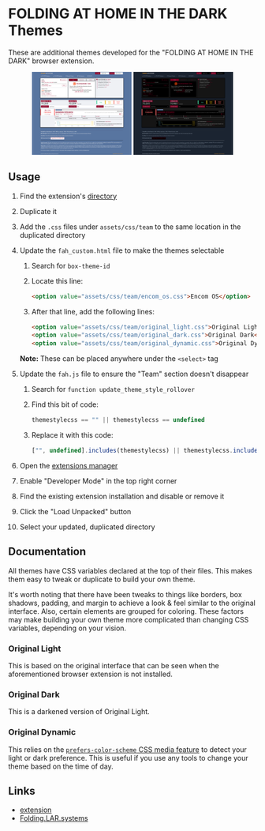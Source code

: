 # FOLDING AT HOME IN THE DARK Themes

These are additional themes developed for the "FOLDING AT HOME IN THE DARK" browser extension.

<p align="center">
  <img
     width="40%"
     src="img/original_light.png"
     alt="Original Light theme"
     title="Original Light theme"
  />
  <img
     width="40%"
     src="img/original_dark.png"
     alt="Original Dark theme"
     title="Original Dark theme"
  />
</p>

## Usage

1. Find the extension's [directory](https://stackoverflow.com/a/14544700)
1. Duplicate it
1. Add the `.css` files under `assets/css/team` to the same location in the duplicated directory
1. Update the `fah_custom.html` file to make the themes selectable
   1. Search for `box-theme-id`
   1. Locate this line:

      ```html
      <option value="assets/css/team/encom_os.css">Encom OS</option>
      ```

   1. After that line, add the following lines:

      ```html
      <option value="assets/css/team/original_light.css">Original Light</option>
      <option value="assets/css/team/original_dark.css">Original Dark</option>
      <option value="assets/css/team/original_dynamic.css">Original Dynamic</option>
      ```

    **Note:** These can be placed anywhere under the `<select>` tag

1. Update the `fah.js` file to ensure the "Team" section doesn't disappear

   1. Search for `function update_theme_style_rollover`
   1. Find this bit of code:

        ```js
        themestylecss == "" || themestylecss == undefined
        ```

   1. Replace it with this code:

        ```js
        ["", undefined].includes(themestylecss) || themestylecss.includes("original")
        ```

1. Open the [extensions manager](https://support.google.com/chrome_webstore/answer/2664769#cke_bm_1361S)
1. Enable "Developer Mode" in the top right corner
1. Find the existing extension installation and disable or remove it
1. Click the "Load Unpacked" button
1. Select your updated, duplicated directory

## Documentation

All themes have CSS variables declared at the top of their files. This makes them easy to tweak or duplicate to build your own theme.

It's worth noting that there have been tweaks to things like borders, box shadows, padding, and margin to achieve a look & feel similar to the original interface. Also, certain elements are grouped for coloring. These factors may make building your own theme more complicated than changing CSS variables, depending on your vision.

### Original Light

This is based on the original interface that can be seen when the aforementioned browser extension is not installed.

### Original Dark

This is a darkened version of Original Light.

### Original Dynamic

This relies on the [`prefers-color-scheme` CSS media feature](https://developer.mozilla.org/en-US/docs/Web/CSS/@media/prefers-color-scheme) to detect your light or dark preference. This is useful if you use any tools to change your theme based on the time of day.

## Links

- [extension](https://chromewebstore.google.com/detail/folding-at-home-in-the-da/alpjkkbjnbkddolgnicglknicbgfahoe)
- [Folding.LAR.systems](https://folding.lar.systems)
